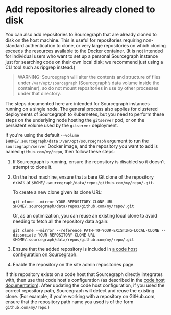 # Add repositories already cloned to disk

You can also add repositories to Sourcegraph that are already cloned to disk on the host machine. This is useful for repositories requiring non-standard authentication to clone, or very large repositories on which cloning exceeds the resources available to the Docker container. (It is not intended for individual users who want to set up a personal Sourcegraph instance just for searching code on their own local disk; we recommend just using a CLI tool such as ripgrep instead.) 

> WARNING: Sourcegraph will alter the contents and structure of files under `/var/opt/sourcegraph` (Sourcegraph’s data volume inside the container), so do not mount repositories in use by other processes under that directory.

The steps documented here are intended for Sourcegraph instances running on a single node. The general process also applies for clustered deployments of Sourcegraph to Kubernetes, but you need to perform these steps on the underlying node hosting the `gitserver` pod, or on the persistent volume used by the `gitserver` deployment.

If you're using the default `--volume $HOME/.sourcegraph/data:/var/opt/sourcegraph` argument to run the `sourcegraph/server` Docker image, and the repository you want to add is named `github.com/my/repo`, then follow these steps:

1.  If Sourcegraph is running, ensure the repository is disabled so it doesn't attempt to clone it.

1.  On the host machine, ensure that a bare Git clone of the repository exists at `$HOME/.sourcegraph/data/repos/github.com/my/repo/.git`.

    To create a new clone given its clone URL:

    ```
    git clone --mirror YOUR-REPOSITORY-CLONE-URL $HOME/.sourcegraph/data/repos/github.com/my/repo/.git
    ```

    Or, as an optimization, you can reuse an existing local clone to avoid needing to fetch all the repository data again:

    ```
    git clone --mirror --reference PATH-TO-YOUR-EXISTING-LOCAL-CLONE --dissociate YOUR-REPOSITORY-CLONE-URL $HOME/.sourcegraph/data/repos/github.com/my/repo/.git
    ```

1.  Ensure that the added repository is included in [a code host configuration on Sourcegraph](../external_service/index.md).
1.  Enable the repository on the site admin repositories page.

If this repository exists on a code host that Sourcegraph directly integrates with, then use that code host's configuration (as described in the [code host documentation](../external_service/index.md)). After updating the code host configuration, if you used the correct repository path, Sourcegraph will detect and reuse the existing clone. (For example, if you're working with a repository on GitHub.com, ensure that the repository path name you used is of the form `github.com/my/repo`.)
